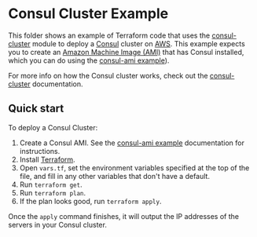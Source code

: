 # Consul Cluster Example

This folder shows an example of Terraform code that uses the [consul-cluster](/modules/consul-cluster) module to deploy 
a [Consul](https://www.consul.io/) cluster on [AWS](https://aws.amazon.com/). This example expects you to create an 
[Amazon Machine Image (AMI)](http://docs.aws.amazon.com/AWSEC2/latest/UserGuide/AMIs.html) that has Consul installed, 
which you can do using the [consul-ami example](/examples/consul-ami)).  

For more info on how the Consul cluster works, check out the [consul-cluster](/modules/consul-cluster) documentation.



## Quick start

To deploy a Consul Cluster:

1. Create a Consul AMI. See the [consul-ami example](/examples/consul-ami) documentation for instructions.
1. Install [Terraform](https://www.terraform.io/).
1. Open `vars.tf`, set the environment variables specified at the top of the file, and fill in any other variables that
   don't have a default.
1. Run `terraform get`.
1. Run `terraform plan`.
1. If the plan looks good, run `terraform apply`.

Once the `apply` command finishes, it will output the IP addresses of the servers in your Consul cluster.